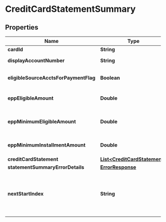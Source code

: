 # CreditCardStatementSummary

## Properties
Name | Type | Description | Notes
------------ | ------------- | ------------- | -------------
**cardId** | **String** | The card id  in encrypted format | 
**displayAccountNumber** | **String** | A masked account number that can be displayed to the customer | 
**eligibleSourceAcctsForPaymentFlag** | **Boolean** | ’Flag to indicate if eligible source accounts are available to make credit card payment on-line. |  [optional]
**eppEligibleAmount** | **Double** | Eligible amount for Equal Payment Plan. Applicable only if eligibleForEqualPaymentPlan&#x3D;&#x27;ELIGIBLE&#x27;. |  [optional]
**eppMinimumEligibleAmount** | **Double** | Minimum eligible amount for which Equal Payment Plan can be booked. Applicable only if eligibleForEqualPaymentPlan&#x3D;&#x27;ELIGIBLE&#x27;. |  [optional]
**eppMinimumInstallmentAmount** | **Double** | Minimum instalment amount for Equal Payment Plan. Applicable only if eligibleForEqualPaymentPlan&#x3D;&#x27;ELIGIBLE&#x27;. |  [optional]
**creditCardStatement** | [**List&lt;CreditCardStatement&gt;**](CreditCardStatement.md) |  |  [optional]
**statementSummaryErrorDetails** | [**ErrorResponse**](ErrorResponse.md) |  |  [optional]
**nextStartIndex** | **String** | In some cases there is more data than what can be returned in a single response. If there is additional data available a nextStartIndex will be returned. Pass the nextStartIndex in your next request to retrieve the next set of data. |  [optional]
